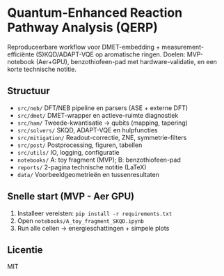 # Quantum-Enhanced Reaction Pathway Analysis (QERP)

Reproduceerbare workflow voor DMET-embedding + measurement-efficiënte (S)KQD/ADAPT-VQE
op aromatische ringen. Doelen: MVP-notebook (Aer+GPU), benzothiofeen-pad met hardware-validatie,
en een korte technische notitie.

## Structuur
- `src/neb/`  DFT/NEB pipeline en parsers (ASE + externe DFT)
- `src/dmet/` DMET-wrapper en actieve-ruimte diagnostiek
- `src/ham/`  Tweede-kwantisatie → qubits (mapping, tapering)
- `src/solvers/`  SKQD, ADAPT-VQE en hulpfuncties
- `src/mitigation/`  Readout-correctie, ZNE, symmetrie-filters
- `src/post/`  Postprocessing, figuren, tabellen
- `src/utils/`  IO, logging, configuratie
- `notebooks/`  A: toy fragment (MVP); B: benzothiofeen-pad
- `reports/`  2-pagina technische notitie (LaTeX)
- `data/`  Voorbeeldgeometrieën en tussenresultaten

## Snelle start (MVP - Aer GPU)
1. Installeer vereisten: `pip install -r requirements.txt`
2. Open `notebooks/A_toy_fragment_SKQD.ipynb`
3. Run alle cellen → energieschattingen + simpele plots

## Licentie
MIT
